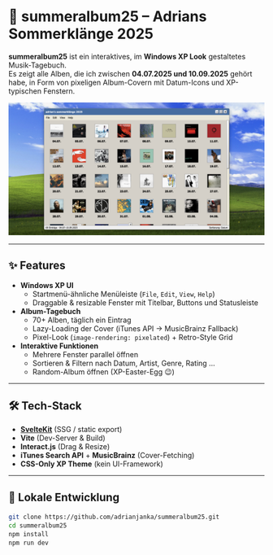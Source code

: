 # 🎵 summeralbum25 – Adrians Sommerklänge 2025

**summeralbum25** ist ein interaktives, im **Windows XP Look** gestaltetes Musik-Tagebuch.  
Es zeigt alle Alben, die ich zwischen **04.07.2025 und 10.09.2025** gehört habe, in Form von pixeligen Album-Covern mit Datum-Icons und XP-typischen Fenstern.

![Screenshot](./static/preview.png)

---

## ✨ Features

- **Windows XP UI**  
  - Startmenü-ähnliche Menüleiste (`File`, `Edit`, `View`, `Help`)
  - Draggable & resizable Fenster mit Titelbar, Buttons und Statusleiste  
- **Album-Tagebuch**  
  - 70+ Alben, täglich ein Eintrag  
  - Lazy-Loading der Cover (iTunes API → MusicBrainz Fallback)
  - Pixel-Look (`image-rendering: pixelated`) + Retro-Style Grid  
- **Interaktive Funktionen**
  - Mehrere Fenster parallel öffnen
  - Sortieren & Filtern nach Datum, Artist, Genre, Rating …
  - Random-Album öffnen (XP-Easter-Egg 😉)

---

## 🛠️ Tech-Stack

- **[SvelteKit](https://kit.svelte.dev/)** (SSG / static export)
- **Vite** (Dev-Server & Build)
- **Interact.js** (Drag & Resize)
- **iTunes Search API** + **MusicBrainz** (Cover-Fetching)
- **CSS-Only XP Theme** (kein UI-Framework)

---

## 🚀 Lokale Entwicklung

```bash
git clone https://github.com/adrianjanka/summeralbum25.git
cd summeralbum25
npm install
npm run dev